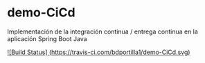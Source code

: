 # demo-CiCd
Implementación de la integración continua / entrega continua en la aplicación Spring Boot Java

[![Build Status] (https://travis-ci.com/bdportilla1/demo-CiCd.svg)](https://travis-ci.com/bdportilla1/demo-CiCd)
